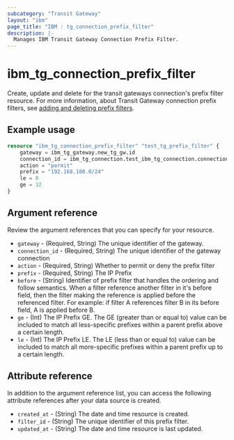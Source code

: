 ```yaml
---
subcategory: "Transit Gateway"
layout: "ibm"
page_title: "IBM : tg_connection_prefix_filter"
description: |-
  Manages IBM Transit Gateway Connection Prefix Filter.
---
```


# ibm_tg_connection_prefix_filter
Create, update and delete for the transit gateways connection's prefix filter resource. For more information, about Transit Gateway connection prefix filters, see [adding and deleting prefix filters](https://cloud.ibm.com/docs/transit-gateway?topic=transit-gateway-adding-prefix-filters&interface=ui).

## Example usage

```terraform
resource "ibm_tg_connection_prefix_filter" "test_tg_prefix_filter" {
    gateway = ibm_tg_gateway.new_tg_gw.id
    connection_id = ibm_tg_connection.test_ibm_tg_connection.connection_id
    action = "permit"
    prefix = "192.168.100.0/24"
    le = 0
    ge = 32
}
```

## Argument reference
Review the argument references that you can specify for your resource.

- `gateway` - (Required, String) The unique identifier of the gateway.
- `connection_id` - (Required, String) The unique identifier of the gateway connection
- `action` - (Required, String) Whether to permit or deny the prefix filter
- `prefix` - (Required, String) The IP Prefix
- `before` - (String) Identifier of prefix filter that handles the ordering and follow semantics. When a filter reference another filter in it's before field, then the filter making the reference is applied before the referenced filter. For example: if filter A references filter B in its before field, A is applied before B.
- `ge` - (Int) The IP Prefix GE. The GE (greater than or equal to) value can be included to match all less-specific prefixes within a parent prefix above a certain length.
- `le` - (Int) The IP Prefix LE. The LE (less than or equal to) value can be included to match all more-specific prefixes within a parent prefix up to a certain length.

## Attribute reference
In addition to the argument reference list, you can access the following attribute references after your data source is created. 

- `created_at` - (String) The date and time resource is created.
- `filter_id` - (String) The unique identifier of this prefix filter.
- `updated_at` - (String) The date and time resource is last updated.
